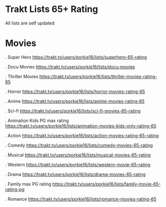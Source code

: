 # Trakt Lists 65+ Rating
All lists are self updated

# Movies 

. Super Hero
https://trakt.tv/users/porkie16/lists/superhero-65-rating

. Docu Movies
https://trakt.tv/users/porkie16/lists/docu-movies

. Thriller Movies
https://trakt.tv/users/porkie16/lists/thriller-movies-rating-65

. Horror
https://trakt.tv/users/porkie16/lists/horror-movies-rating-65

. Anime 
https://trakt.tv/users/porkie16/lists/anime-movies-rating-65

. Sci-fi
https://trakt.tv/users/porkie16/lists/sci-fi-movies-65-rating

. Animation Kids PG max rating
https://trakt.tv/users/porkie16/lists/animation-movies-kids-only-rating-65

. Action 
https://trakt.tv/users/porkie16/lists/action-movies-rating-65-rating

. Comedy 
https://trakt.tv/users/porkie16/lists/comedy-movies-65-rating

. Musical
https://trakt.tv/users/porkie16/lists/musical-movies-65-rating

. Western
https://trakt.tv/users/porkie16/lists/western-movie-65-rating

. Drama
https://trakt.tv/users/porkie16/lists/drama-movies-65-rating

. Family max PG rating
https://trakt.tv/users/porkie16/lists/family-movie-65-rating-pg

. Romance
https://trakt.tv/users/porkie16/lists/romance-movies-rating-65
